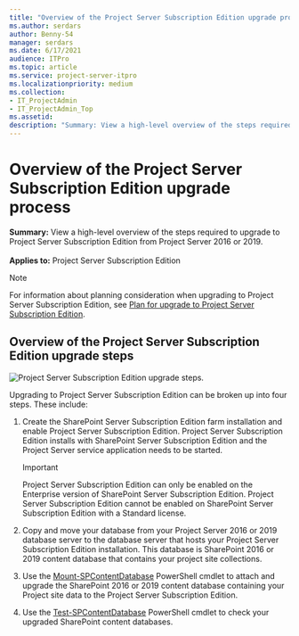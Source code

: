 ```yaml
---
title: "Overview of the Project Server Subscription Edition upgrade process"
ms.author: serdars
author: Benny-54
manager: serdars
ms.date: 6/17/2021
audience: ITPro
ms.topic: article
ms.service: project-server-itpro
ms.localizationpriority: medium
ms.collection:
- IT_ProjectAdmin
- IT_ProjectAdmin_Top
ms.assetid: 
description: "Summary: View a high-level overview of the steps required to upgrade to Project Server Subscription Edition from Project Server 2016 or 2019."
---
```


# Overview of the Project Server Subscription Edition upgrade process
 
 **Summary:** View a high-level overview of the steps required to upgrade to Project Server Subscription Edition from Project Server 2016 or 2019.<br/>
<br/>**Applies to:** Project Server Subscription Edition
  
> [!NOTE]
> For information about planning consideration when upgrading to Project Server Subscription Edition, see [Plan for upgrade to Project Server Subscription Edition](plan-for-upgrade-to-project-server-2019.md). 
  
## Overview of the Project Server Subscription Edition upgrade steps

![Project Server Subscription Edition upgrade steps.](images/Update-for---Create-a-SharePoint-Server.png)
  
Upgrading to Project Server Subscription Edition can be broken up into four steps. These include:
  
1. Create the SharePoint Server Subscription Edition farm installation and enable Project Server Subscription Edition. Project Server Subscription Edition installs with SharePoint Server Subscription Edition and the Project Server service application needs to be started.
    
    > [!IMPORTANT]
    > Project Server Subscription Edition can only be enabled on the Enterprise version of SharePoint Server Subscription Edition. Project Server Subscription Edition cannot be enabled on SharePoint Server Subscription Edition with a Standard license. 
  
2. Copy and move your database from your Project Server 2016 or 2019 database server to the database server that hosts your Project Server Subscription Edition installation. This database is SharePoint 2016 or 2019 content database that contains your project site collections.
    
3. Use the [Mount-SPContentDatabase](/powershell/module/sharepoint-server/mount-spcontentdatabase?) PowerShell cmdlet to attach and upgrade the SharePoint 2016 or 2019 content database containing your Project site data to the Project Server Subscription Edition.
    
4. Use the [Test-SPContentDatabase](/powershell/module/sharepoint-server/test-spcontentdatabase?) PowerShell cmdlet to check your upgraded SharePoint content databases.
    
